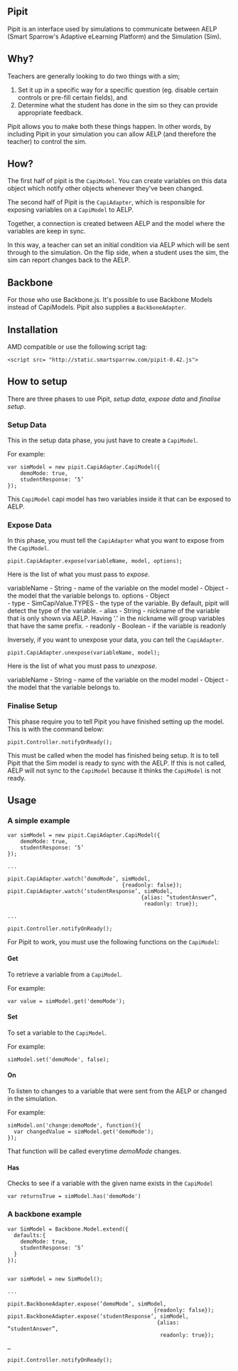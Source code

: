 Pipit
--------

Pipit is an interface used by simulations to communicate between AELP (Smart Sparrow's Adaptive eLearning Platform) and the Simulation (Sim).


## Why? ##

Teachers are generally looking to do two things with a sim;
1. Set it up in a specific way for a specific question (eg. disable certain controls or pre-fill certain fields), and
2. Determine what the student has done in the sim so they can provide appropriate feedback.

Pipit allows you to make both these things happen. In other words, by including Pipit in your simulation you can allow AELP (and therefore the teacher) to control the sim.


## How? ##

The first half of pipit is the `CapiModel`. You can create variables on this data object which notify other objects whenever they've been changed.

The second half of Pipit is the `CapiAdapter`, which is responsible for exposing variables on a `CapiModel` to AELP.

Together, a connection is created between AELP and the model where the variables are keep in sync.

In this way, a teacher can set an initial condition via AELP which will be sent through to the simulation. On the flip side, when a student uses the sim, the sim can report changes back to the AELP.


## Backbone ##

For those who use Backbone.js. It's possible to use Backbone Models instead of CapiModels. Pipit also supplies a `BackboneAdapter`.


## Installation ##

AMD compatible or use the following script tag:

```
<script src= "http://static.smartsparrow.com/pipit-0.42.js">
```


## How to setup ##

There are three phases to use Pipit, _setup data_, _expose data_ and _finalise setup_.


### Setup Data ###

This in the setup data phase, you just have to create a `CapiModel`. 

For example:

```
var simModel = new pipit.CapiAdapter.CapiModel({
    demoMode: true,
    studentResponse: ‘5’
});
```

This `CapiModel` capi model has two variables inside it that can be exposed to AELP. 

### Expose Data ###

In this phase, you must tell the `CapiAdapter` what you want to expose from the `CapiModel`.

```
pipit.CapiAdapter.expose(variableName, model, options);
```

Here is the list of what you must pass to _expose_.

variableName - String - name of the variable on the model
model        - Object - the model that the variable belongs to.
options      - Object  
                       - type     - SimCapiValue.TYPES  - the type of the variable. By default, pipit will detect the type of the variable. 
                       - alias    - String              - nickname of the variable that is only shown via AELP. Having '.' in the nickname will group variables that have the same prefix.
                       - readonly - Boolean             - if the variable is readonly 


Inversely, if you want to unexpose your data, you can tell the `CapiAdapter`.

```
pipit.CapiAdapter.unexpose(variableName, model);
```

Here is the list of what you must pass to _unexpose_.

variableName - String - name of the variable on the model
model        - Object - the model that the variable belongs to.


### Finalise Setup ###

This phase require you to tell Pipit you have finished setting up the model. This is with the command below:


```
pipit.Controller.notifyOnReady();
```

This must be called when the model has finished being setup. It is to tell Pipit that the Sim model is ready to sync with the AELP. If this is not called, AELP will not sync to the `CapiModel` because it thinks the `CapiModel` is not ready.



## Usage ##

### A simple example ###
```
var simModel = new pipit.CapiAdapter.CapiModel({
    demoMode: true,
    studentResponse: ‘5’
});

...

pipit.CapiAdapter.watch(‘demoMode’, simModel, 
                                    {readonly: false});
pipit.CapiAdapter.watch(‘studentResponse’, simModel, 
                                          {alias: “studentAnswer”, 
                                           readonly: true});

...

pipit.Controller.notifyOnReady();
```


For Pipit to work, you must use the following functions on the `CapiModel`:


#### Get ####
  To retrieve a variable from a `CapiModel`.

  For example:

  ```
  var value = simModel.get('demoMode');
  ```

#### Set ####
  To set a variable to the `CapiModel`.

  For example:

  ```
  simModel.set('demoMode', false);
  ```  

#### On ####
  To listen to changes to a variable that were sent from the AELP or changed in the simulation.

  For example:

  ```
  simModel.on('change:demoMode', function(){
    var changedValue = simModel.get('demoMode');
  });
  ```

  That function will be called everytime _demoMode_ changes. 

#### Has ####

  Checks to see if a variable with the given name exists in the `CapiModel`

  ```
  var returnsTrue = simModel.has('demoMode')
  ```



### A backbone example ###

```
var SimModel = Backbone.Model.extend({
  defaults:{
    demoMode: true,
    studentResponse: ‘5’
  }
});


var simModel = new SimModel();

...

pipit.BackboneAdapter.expose(‘demoMode’, simModel, 
	                                          {readonly: false});
pipit.BackboneAdapter.expose(‘studentResponse’, simModel, 
                                               {alias: “studentAnswer”, 
                                                readonly: true});

…

pipit.Controller.notifyOnReady();
```